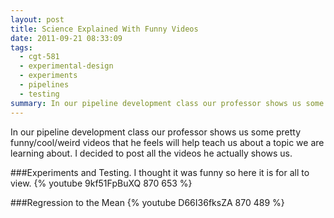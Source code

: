 ```yaml
---
layout: post
title: Science Explained With Funny Videos
date: 2011-09-21 08:33:09
tags:
  - cgt-581
  - experimental-design
  - experiments
  - pipelines
  - testing
summary: In our pipeline development class our professor shows us some pretty funny/cool/weird videos that he feels will help teach us about a topic we are learning about. I decided to post
---
```


In our pipeline development class our professor shows us some pretty funny/cool/weird videos that he feels will help teach us about a topic we are learning about. I decided to post all the videos he actually shows us.

###Experiments and Testing. 
I thought it was funny so here it is for all to view.
{% youtube 9kf51FpBuXQ 870 653 %}


###Regression to the Mean
{% youtube D66I36fksZA 870 489 %}